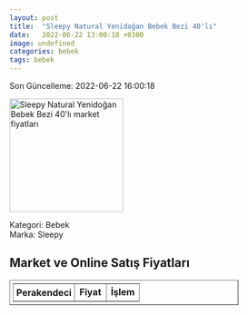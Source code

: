 ```yaml
---
layout: post
title:  "Sleepy Natural Yenidoğan Bebek Bezi 40'lı"
date:   2022-06-22 13:00:18 +0300
image: undefined
categories: bebek
tags: bebek
---
```


Son Güncelleme: 2022-06-22 16:00:18

<img src="undefined" width="200" alt="Sleepy Natural Yenidoğan Bebek Bezi 40'lı market fiyatları" />

Kategori: Bebek
<br />
Marka: Sleepy

<h2>Market ve Online Satış Fiyatları</h2>

<table border="1" style="padding: 5px;width:80%;">
  <tr>
    <td style="padding: 5px;"><strong>Perakendeci</strong></td>
    <td><strong>Fiyat</strong></td>
    <td><strong>İşlem</strong></td>
  </tr>
  
</table>
